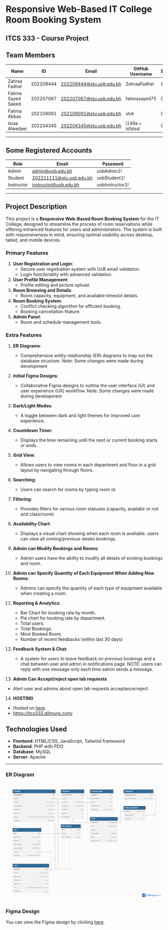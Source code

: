 
# Responsive Web-Based IT College Room Booking System

**ITCS 333 - Course Project**
--- 

## Team Members

| Name               | ID        | Email                       | GitHub Username  | Section |
|--------------------|-----------|-----------------------------|------------------|---------|
| Zahraa Fadhel      | 202209444 | 202209444@stu.uob.edu.bh    | ZahraaFadhel     | 08      |
| Fatima Sayed Saeed | 202207067 | 202207067@stu.uob.edu.bh    | fatimasayed75    | 08      |
| Fatima Abbas       | 202109091 | 202109091@stu.uob.edu.bh    | xlvk             | 08      |
| Israa Alwedaei     | 202204345 | 202204345@stu.uob.edu.bh    | i149a + isfaisal | 08      |

---

## Some Registered Accounts

| Role       | Email                        | Password        |
|------------|------------------------------|-----------------|
| Admin      | admin@uob.edu.bh             | uobAdmin1!      |
| Student    | 202211111@stu.uob.edu.bh     | uobStudent1!    |
| Instructor | instructor@uob.edu.bh        | uobInstructor1! |

---

## Project Description

This project is a **Responsive Web-Based Room Booking System** for the IT College, designed to streamline the process of room reservations while offering enhanced features for users and administrators. The system is built with responsiveness in mind, ensuring optimal usability across desktop, tablet, and mobile devices. 

### Primary Features
1. **User Registration and Login**:
   - Secure user registration system with UoB email validation.
   - Login functionality with advanced validation.
2. **User Profile Management**:
   - Profile editing and picture upload.
3. **Room Browsing and Details**:
   - Room capacity, equipment, and available timeslot details.
4. **Room Booking System**:
   - Conflict checking algorithm for efficient booking.
   - Booking cancellation feature.
5. **Admin Panel**:
   - Room and schedule management tools.

### Extra Features
1. **ER Diagrams**:
   - Comprehensive entity-relationship (ER) diagrams to map out the database structure. Note: Some changes were made during development

2. **Initial Figma Designs**:
   - Collaborative Figma designs to outline the user interface (UI) and user experience (UX) workflow. Note: Some changes were made during development

3. **Dark/Light Modes**:
   - A toggle between dark and light themes for improved user experience.

4. **Countdown Timer**:
   - Displays the time remaining until the next or current booking starts or ends. 

5. **Grid View**:
   - Allows users to view rooms in each department and floor in a grid layout by navigating through floors.

6. **Searching**:
   - Users can search for rooms by typing room id.

7. **Filtering**:
   - Provides filters for various room statuses (capacity, availablr or not and class/room)

8. **Availability Chart**:
   - Displays a visual chart showing when each room is available. users can view all coming/previous weeks bookings.

9. **Admin can Modify Bookings and Rooms**:
   - Admin users have the ability to modify all details of existing bookings and room.

10. **Admin can Specify Quantity of Each Equipment When Adding New Rooms**:
    - Admins can specify the quantity of each type of equipment available when creating a room.

11. **Reporting & Analytics**:
    - Bar Chart for booking rate by month.
    - Pie chart for booking rate by department.
    - Total users.
    - Total Bookings.
    - Most Booked Room.
    - Number of recent feedbacks (within last 30 days)

12. **Feedback System & Chat**:
    - A system for users to leave feedback on previous bookings and a chat between user and admin in notifications page. NOTE: users can reply with one message only each time admin sends a message.
13. **Admin Can Accept/reject open lab requiests**
   - Alert user and admins about open lab requests acceptance/reject

14. **HOSTING**   
   - Hosted on [here](https://itcs333.dilmune.com/). 
   - https://itcs333.dilmune.com/
   
## Technologies Used
- **Frontend**: HTML/CSS, JavaScript, Tailwind frameword
- **Backend**: PHP with PDO
- **Database**: MySQL
- **Server**: Apache

---

### ER Diagram
![Entity-Relationship Diagram](ER%20Diagram.png)

### Figma Design
You can view the Figma design by clicking [here](https://www.figma.com/design/MxjEILRfscAnaoSXMmocR8/Scheddo---Bookings-%26-Reservations-UI%2FUX---Freebie-(Community)?node-id=7-15&t=2L8gEGd4wNa6sKiI-1).
